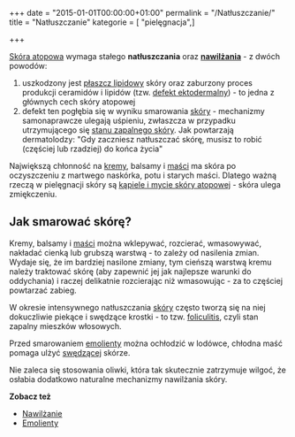 +++
date = "2015-01-01T00:00:00+01:00"
permalink = "/Natłuszczanie/"
title = "Natłuszczanie"
kategorie = [ "pielęgnacja",]

+++

[Skóra atopowa](/atopedia/Skóra_atopowa "wikilink") wymaga stałego **natłuszczania** oraz **[nawilżania](/atopedia/nawilżanie "wikilink")** - z dwóch powodów:

1.  uszkodzony jest [płaszcz lipidowy](/atopedia/Płaszcz_lipidowy "wikilink") skóry oraz zaburzony proces produkcji ceramidów i lipidów (tzw. [defekt ektodermalny](/atopedia/defekt_ektodermalny "wikilink")) - to jedna z głównych cech skóry atopowej
2.  defekt ten pogłębia się w wyniku smarowania [skóry](/atopedia/skóra "wikilink") - mechanizmy samonaprawcze ulegają uśpieniu, zwłaszcza w przypadku utrzymującego się [stanu zapalnego skóry](/atopedia/stan_zapalny_skóry "wikilink"). Jak powtarzają dermatolodzy: "Gdy zaczniesz natłuszczać skórę, musisz to robić (częściej lub rzadziej) do końca życia"

Największą chłonność na [kremy](/atopedia/kremy "wikilink"), balsamy i [maści](/atopedia/maści "wikilink") ma skóra po oczyszczeniu z martwego naskórka, potu i starych maści. Dlatego ważną rzeczą w pielęgnacji skóry są [kąpiele i mycie skóry atopowej](/atopedia/Pielęgnacja "wikilink") - skóra ulega zmiękczeniu.

Jak smarować skórę?
-------------------

Kremy, balsamy i [maści](/atopedia/maści "wikilink") można wklepywać, rozcierać, wmasowywać, nakładać cienką lub grubszą warstwą - to zależy od nasilenia zmian. Wydaje się, że im bardziej nasilone zmiany, tym cieńszą warstwą kremu należy traktować skórę (aby zapewnić jej jak najlepsze warunki do oddychania) i raczej delikatnie rozcierając niż wmasowując - za to częściej powtarzać zabieg.

W okresie intensywnego natłuszczania [skóry](/atopedia/skóra "wikilink") często tworzą się na niej dokuczliwie piekące i swędzące krostki - to tzw. [foliculitis](/atopedia/foliculitis "wikilink"), czyli stan zapalny mieszków włosowych.

Przed smarowaniem [emolienty](/atopedia/emolienty "wikilink") można ochłodzić w lodówce, chłodna maść pomaga ulżyć [swędzącej](/atopedia/Świąd "wikilink") skórze.

Nie zaleca się stosowania oliwki, która tak skutecznie zatrzymuje wilgoć, że osłabia dodatkowo naturalne mechanizmy nawilżania skóry.

**Zobacz też**

-   [Nawilżanie](/atopedia/Nawilżanie "wikilink")
-   [Emolienty](/atopedia/Emolienty "wikilink")
